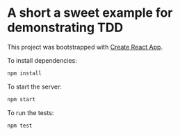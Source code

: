 # A short a sweet example for demonstrating TDD

This project was bootstrapped with [Create React App](https://github.com/facebookincubator/create-react-app).

To install dependencies:
```bash
npm install
```

To start the server:
```bash
npm start
```

To run the tests:
```bash
npm test
```
